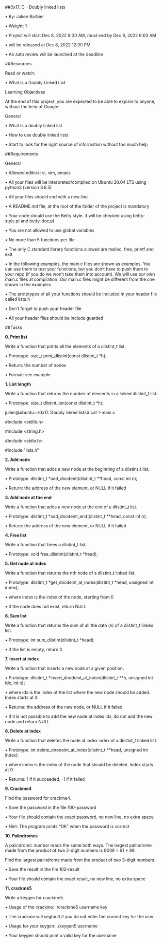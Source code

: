 ##0x17. C - Doubly linked lists

•	 By: Julien Barbier

•	 Weight: 1

•	 Project will start Dec 8, 2022 6:00 AM, must end by Dec 9, 2022 6:00 AM

•	 will be released at Dec 8, 2022 12:00 PM

•	 An auto review will be launched at the deadline



##Resources

Read or watch:

•	What is a Doubly Linked List

Learning Objectives

At the end of this project, you are expected to be able to explain to anyone, without the help of Google:

General

•	What is a doubly linked list

•	How to use doubly linked lists

•	Start to look for the right source of information without too much help

##Requirements

General

•	Allowed editors: vi, vim, emacs

•	All your files will be interpreted/compiled on Ubuntu 20.04 LTS using python3 (version 3.8.5)

•	All your files should end with a new line

•	A README.md file, at the root of the folder of the project is mandatory

•	Your code should use the Betty style. It will be checked using betty-style.pl and betty-doc.pl

•	You are not allowed to use global variables

•	No more than 5 functions per file

•	The only C standard library functions allowed are malloc, free, printf and exit

•	In the following examples, the main.c files are shown as examples. You can use them to test your functions, but you don’t have to push them to your repo (if you do we won’t take them into account). We will use our own main.c files at compilation. Our main.c files might be different from the one shown in the examples

•	The prototypes of all your functions should be included in your header file called lists.h

•	Don’t forget to push your header file

•	All your header files should be include guarded

##Tasks

**0. Print list**

Write a function that prints all the elements of a dlistint_t list.

•	Prototype: size_t print_dlistint(const dlistint_t *h);

•	Return: the number of nodes

•	Format: see example



**1. List length**

Write a function that returns the number of elements in a linked dlistint_t list.

•	Prototype: size_t dlistint_len(const dlistint_t *h);

julien@ubuntu:~/0x17. Doubly linked lists$ cat 1-main.c 

#include <stdlib.h>

#include <string.h>

#include <stdio.h>

#include "lists.h"

**2. Add node**

Write a function that adds a new node at the beginning of a dlistint_t list.

•	Prototype: dlistint_t *add_dnodeint(dlistint_t **head, const int n);

•	Return: the address of the new element, or NULL if it failed



**3. Add node at the end**

Write a function that adds a new node at the end of a dlistint_t list.

•	Prototype: dlistint_t *add_dnodeint_end(dlistint_t **head, const int n);

•	Return: the address of the new element, or NULL if it failed

**4. Free list**

Write a function that frees a dlistint_t list.

•	Prototype: void free_dlistint(dlistint_t *head);

**5. Get node at index**

Write a function that returns the nth node of a dlistint_t linked list.

•	Prototype: dlistint_t *get_dnodeint_at_index(dlistint_t *head, unsigned int index);

•	where index is the index of the node, starting from 0

•	if the node does not exist, return NULL



**6. Sum list**

Write a function that returns the sum of all the data (n) of a dlistint_t linked list.

•	Prototype: int sum_dlistint(dlistint_t *head);

•	if the list is empty, return 0

**7. Insert at index**

Write a function that inserts a new node at a given position.

•	Prototype: dlistint_t *insert_dnodeint_at_index(dlistint_t **h, unsigned int idx, int n);

•	where idx is the index of the list where the new node should be added. Index starts at 0

•	Returns: the address of the new node, or NULL if it failed

•	if it is not possible to add the new node at index idx, do not add the new node and return NULL

**8. Delete at index**

Write a function that deletes the node at index index of a dlistint_t linked list.

•	Prototype: int delete_dnodeint_at_index(dlistint_t **head, unsigned int index);

•	where index is the index of the node that should be deleted. Index starts at 0

•	Returns: 1 if it succeeded, -1 if it failed

**9. Crackme4**

Find the password for crackme4.

•	Save the password in the file 100-password

•	Your file should contain the exact password, no new line, no extra space

•	Hint: The program prints “OK” when the password is correct

**10. Palindromes**

A palindromic number reads the same both ways. The largest palindrome made from the product of two 2-digit numbers is 9009 = 91 × 99.

Find the largest palindrome made from the product of two 3-digit numbers.

•	Save the result in the file 102-result

•	Your file should contain the exact result, no new line, no extra space

**11. crackme5**

Write a keygen for crackme5.

•	Usage of the crackme: ./crackme5 username key

•	The crackme will segfault if you do not enter the correct key for the user

•	Usage for your keygen: ./keygen5 username

•	Your keygen should print a valid key for the username






